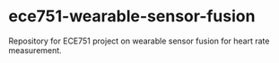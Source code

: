 # ece751-wearable-sensor-fusion
Repository for ECE751 project on wearable sensor fusion for heart rate measurement.
